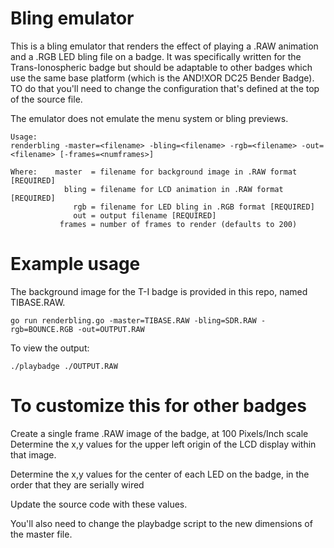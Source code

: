 # Bling emulator

This is a bling emulator that renders the effect of playing a .RAW animation and a .RGB LED bling file on a badge. It was specifically written for the Trans-Ionospheric badge but should be adaptable to other badges which use the same base platform (which is the AND!XOR DC25 Bender Badge). TO do that you'll need to change the configuration that's defined at the top of the source file.

The emulator does not emulate the menu system or bling previews.

```
Usage:
renderbling -master=<filename> -bling=<filename> -rgb=<filename> -out=<filename> [-frames=<numframes>]

Where:    master  = filename for background image in .RAW format [REQUIRED]
            bling = filename for LCD animation in .RAW format [REQUIRED]
              rgb = filename for LED bling in .RGB format [REQUIRED]
              out = output filename [REQUIRED]
           frames = number of frames to render (defaults to 200)
```
		   
# Example usage

The background image for the T-I badge is provided in this repo, named TIBASE.RAW.

```
go run renderbling.go -master=TIBASE.RAW -bling=SDR.RAW -rgb=BOUNCE.RGB -out=OUTPUT.RAW
```

To view the output:
```
./playbadge ./OUTPUT.RAW
```

# To customize this for other badges

Create a single frame .RAW image of the badge, at 100 Pixels/Inch scale
Determine the x,y values for the upper left origin of the LCD display within that image.

Determine the x,y values for the center of each LED on the badge, in the order that they are serially wired 

Update the source code with these values.

You'll also need to change the playbadge script to the new dimensions of the master file.


